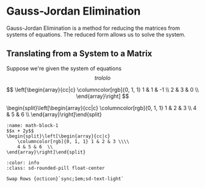 # Gauss-Jordan Elimination

Gauss-Jordan Elimination is a method for reducing the matrices from systems of equations.  The reduced form allows us to solve the system.

## Translating from a System to a Matrix
Suppose we're given the system of equations
$$
trololo
$$

$$
\left[\begin{array}{cc|c}
    \columncolor[rgb]{0, 1, 1} 1 & 1 & -1 \\
    2 & 3 & 0  \\
\end{array}\right]
$$

<div class="live" id="matrix-test">
\begin{split}\left[\begin{array}{cc|c}
    \columncolor[rgb]{0, 1, 1} 1 & 2 & 3 \\
    4 & 5 & 6  \\
\end{array}\right]\end{split}
</div>

```{div} live
:name: math-block-1
$$x + 2y$$
\begin{split}\left[\begin{array}{cc|c}
    \columncolor[rgb]{0, 1, 1} 1 & 2 & 3 \\\\
    4 & 5 & 6  \\
\end{array}\right]\end{split}
```


```{button-ref} #
:color: info
:class: sd-rounded-pill float-center

Swap Rows {octicon}`sync;1em;sd-text-light`
```

<script src="../../../_static/vectorious.js">
</script>
<script src="../../../_static/matrix-TeX.js">
</script>
<script src="../../../_static/Matrix Unit/2-gauss-jordan-elimination.js">
</script>